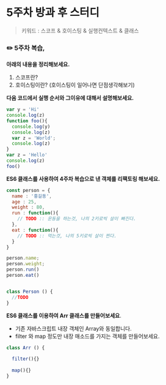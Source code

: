 # 5주차 방과 후 스터디

> 키워드 : 스코프  & 호이스팅 & 실행컨텍스트  & 클래스

### ✏️ 5주차 복습,

**아래의 내용을 정리해보세요.**

1. 스코프란? 
2. 호이스팅이란? (호이스팅이 일어나면 단점생각해보기)



**다음 코드에서 실행 순서와 그이유에 대해서 설명해보세요.**

```javascript
var y = 'Hi'
console.log(z)
function foo(){
  console.log(y)
  console.log(z)
  var z = 'World';
  console.log(z)
}
var z = 'Hello'
console.log(z)
foo()
```



**ES6 클래스를 사용하여 4주차 복습으로 낸 객체를 리팩토링 해보세요.**

```javascript
const person = {
  name : '홍길동',
  age : 25,
  weight : 80,
  run : function(){
    // TODO :: 운동을 하는것, 나의 2키로씩 살이 빠진다.
  },
  eat : function(){
    // TODO :: 먹는것, 나의 5키로씩 살이 찐다.
  }
}

person.name;
person.weight;
person.run()
person.eat()


class Person () {
  //TODO
}

```



**ES6 클래스를 이용하여 Arr 클래스를 만들어보세요**.

- 기존 자바스크립트 내장 객체인 Array와 동일합니다.
- filter 와 map 정도만 내장 매소드를 가지는 객체를 만들어보세요.

```javascript
class Arr () {
	
  filter(){}
  
  map(){}
}
```

